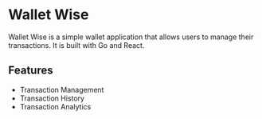# Wallet Wise

Wallet Wise is a simple wallet application that allows users to manage their transactions. It is built with Go and React.

## Features

- Transaction Management
- Transaction History
- Transaction Analytics
